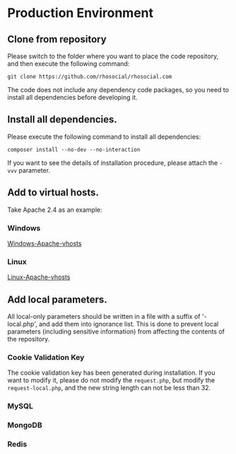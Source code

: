 # Production Environment

## Clone from repository

Please switch to the folder where you want to place the code repository, and then
execute the following command:

```
git clone https://github.com/rhosocial/rhosocial.com
```

The code does not include any dependency code packages, so you need to install all
dependencies before developing it.

## Install all dependencies.

Please execute the following command to install all dependencies:

```
composer install --no-dev --no-interaction
```

If you want to see the details of installation procedure, please attach the `-vvv` parameter.

## Add to virtual hosts.

Take Apache 2.4 as an example:

### Windows

[Windows-Apache-vhosts](Windows-Apache-vhosts.md)

### Linux

[Linux-Apache-vhosts](Linux-Apache-vhosts.md)

## Add local parameters.

All local-only parameters should be written in a file with a suffix of '-local.php',
and add them into ignorance list.
This is done to prevent local parameters (including sensitive information) from
affecting the contents of the repository.

### Cookie Validation Key

The cookie validation key has been generated during installation. 
If you want to modify it, please do not modify the `request.php`, but modify the
`request-local.php`, and the new string length can not be less than 32.

### MySQL

### MongoDB

### Redis

